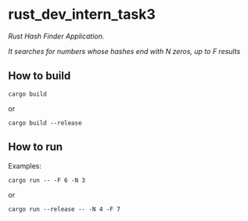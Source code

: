 # rust_dev_intern_task3

*Rust Hash Finder Application.*

*It searches for numbers whose hashes end with N zeros, up to F results*

## How to build
```console
cargo build
```
or
```console
cargo build --release
```

## How to run
Examples:
```console
cargo run -- -F 6 -N 3
```
or
```console
cargo run --release -- -N 4 -F 7
```
